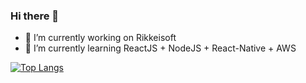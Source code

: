 ### Hi there 👋
- 🔭 I’m currently working on Rikkeisoft
- 🌱 I’m currently learning ReactJS + NodeJS + React-Native + AWS

[![Top Langs](https://github-readme-stats.vercel.app/api/top-langs/?username=phamvanhieu3012&layout=compact&theme=radical)](https://github.com/anuraghazra/github-readme-stats)

<!--
**phamvanhieu3012/phamvanhieu3012** is a ✨ _special_ ✨ repository because its `README.md` (this file) appears on your GitHub profile.

Here are some ideas to get you started:

- 🔭 I’m currently working on Rikkeisoft
- 🌱 I’m currently learning ReactJS + NodeJS
- 👯 I’m looking to collaborate on ...
- 🤔 I’m looking for help with ...
- 💬 Ask me about ...
- 📫 How to reach me: ...
- 😄 Pronouns: ...
- ⚡ Fun fact: ...

[![My GitHub Language Stats](https://github-readme-stats.vercel.app/api/top-langs/?username=phamvanhieu3012&langs_count=5&theme=tokyonight)]()
[![My GitHub Stats](https://github-readme-stats.vercel.app/api/?username=phamvanhieu3012&count_private=true&theme=tokyonight&showicons=true)]()
-->
